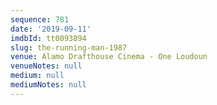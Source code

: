 ```yaml
---
sequence: 781
date: '2019-09-11'
imdbId: tt0093894
slug: the-running-man-1987
venue: Alamo Drafthouse Cinema - One Loudoun
venueNotes: null
medium: null
mediumNotes: null
---
```


